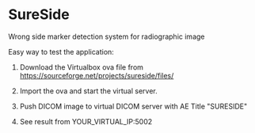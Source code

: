 # SureSide
Wrong side marker detection system for radiographic image

Easy way to test the application:

1. Download the Virtualbox ova file from  https://sourceforge.net/projects/sureside/files/
  
2. Import the ova and start the virtual server.

3. Push DICOM image to virtual DICOM server with AE Title "SURESIDE"

4. See result from YOUR_VIRTUAL_IP:5002






